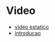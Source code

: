 # Video
* [video estatico](https://p3re.jp/en/resources/img/top/fv_movie2_1aaf21a0de60678450744da0dbaf9ef4.mp4)
* [introducao](https://p3re.jp/en/resources/img/top/fv_movie1_bef3ec38c6b4ba869207fc85cf95bc78.mp4)